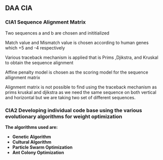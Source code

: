 ## DAA CIA
### <B>CIA1 Sequence Alignment Matrix</B>
Two sequences a and b are chosen and inititialized

Match value and Mismatch value is chosen according to human genes which +5 and -4 respectively

Various traceback mechanism is applied that is Prims ,Djikstra, and Kruskal to obtain the sequence alignment

Affine penalty model is chosen as the scoring model for the sequence allignment matrix

Alignment matrix is not possible to find using the traceback mechanism as prims kruskal and djikstra as we need the same sequence on both vertical and horizontal but 
we are taking two set of different sequences.

### <B>CIA2 Developing individual code base using the various evolutionary algorithms for weight optimization
The algorithms used are:
<ul>
<li>Genetic Algorithm
<li>Cultural Algorithm
<li>Particle Swarm Optimization
<li>Ant Colony Optimization
</ul>

